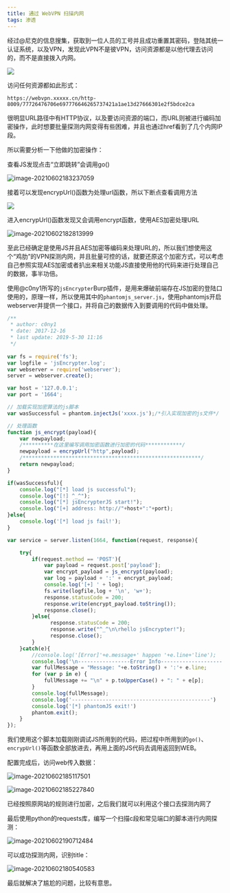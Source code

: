 ```yaml
---
title: 通过 WebVPN 扫描内网
tags: 渗透
---
```


​	经过@尼克的信息搜集，获取到一位人员的工号并且成功重置其密码，登陆其统一认证系统，以及VPN，发现此VPN不是彼VPN，访问资源都是以他代理去访问的，而不是直接拨入内网。

![](https://images-1258433570.cos.ap-beijing.myqcloud.com/images/20210602182411.png)

访问任何资源都如此形式：

`https://webvpn.xxxxx.cn/http-8009/77726476706e697776646265737421a1ae13d27666301e2f5bdce2ca`

​	很明显URL路径中有HTTP协议，以及要访问资源的端口，而URL则被进行编码加密操作，此时想要批量探测内网变得有些困难，并且也通过href看到了几个内网IP段。

所以需要分析一下他做的加密操作：

查看JS发现点击“立即跳转”会调用go()

![image-20210602183237059](https://images-1258433570.cos.ap-beijing.myqcloud.com/images/20210602183238.png)

接着可以发现encrypUrl()函数为处理url函数，所以下断点查看调用方法

![](https://images-1258433570.cos.ap-beijing.myqcloud.com/images/20210602182650.png)

进入encrypUrl()函数发现又会调用encrypt函数，使用AES加密处理URL

![image-20210602182813999](https://images-1258433570.cos.ap-beijing.myqcloud.com/images/20210602182815.png)

至此已经确定是使用JS并且AES加密等编码来处理URL的，所以我们想使用这个“鸡肋”的VPN探测内网，并且批量可控的话，就要还原这个加密方式，可以考虑自己参照实现AES加密或者扒出来相关功能JS直接使用他的代码来进行处理自己的数据，事半功倍。



使用@c0ny1所写的`jsEncrypter`Burp插件，是用来爆破前端存在JS加密的登陆口使用的，原理一样，所以使用其中的`phantomjs_server.js`，使用phantomjs开启webserver并提供一个接口，并将自己的数据传入到要调用的代码中做处理。

```javascript
/**
 * author: c0ny1
 * date: 2017-12-16
 * last update: 2019-5-30 11:16
 */
 
var fs = require('fs');
var logfile = 'jsEncrypter.log';
var webserver = require('webserver');
server = webserver.create();

var host = '127.0.0.1';
var port = '1664';

// 加载实现加密算法的js脚本
var wasSuccessful = phantom.injectJs('xxxx.js');/*引入实现加密的js文件*/

// 处理函数
function js_encrypt(payload){
	var newpayload;
	/**********在这里编写调用加密函数进行加密的代码************/
	newpayload = encrypUrl("http",payload);
	/**********************************************************/
	return newpayload;
}

if(wasSuccessful){
	console.log("[*] load js successful");
	console.log("[!] ^_^");
	console.log("[*] jsEncrypterJS start!");
	console.log("[+] address: http://"+host+":"+port);
}else{
	console.log('[*] load js fail!');
}

var service = server.listen(1664, function(request, response){

 	try{
		if(request.method == 'POST'){
			var payload = request.post['payload'];
			var encrypt_payload = js_encrypt(payload); 
			var log = payload + ':' + encrypt_payload;
			console.log('[+] ' + log);
            fs.write(logfile,log + '\n', 'w+');
			response.statusCode = 200;
			response.write(encrypt_payload.toString());
			response.close();
		}else{
			  response.statusCode = 200;
			  response.write("^_^\n\rhello jsEncrypter!");
			  response.close();
		}
	}catch(e){
		//console.log('[Error]'+e.message+' happen '+e.line+'line');
		console.log('\n-----------------Error Info--------------------')
		var fullMessage = "Message: "+e.toString() + ':'+ e.line;
		for (var p in e) {
			fullMessage += "\n" + p.toUpperCase() + ": " + e[p];
		} 
		console.log(fullMessage);
		console.log('---------------------------------------------')
		console.log('[*] phantomJS exit!')
		phantom.exit();
    }	
});
```

我们使用这个脚本加载刚刚调试JS所用到的代码，把过程中所用到的`go()`、`encrypUrl()`等函数全部放进去，再用上面的JS代码去调用返回到WEB。

配置完成后，访问web传入数据：

![image-20210602185117501](https://images-1258433570.cos.ap-beijing.myqcloud.com/images/20210602185123.png)

<img src="https://images-1258433570.cos.ap-beijing.myqcloud.com/images/20210602185230.png" alt="image-20210602185227840"  />

已经按照原网站的规则进行加密，之后我们就可以利用这个接口去探测内网了



最后使用python的requests库，编写一个扫描c段和常见端口的脚本进行内网探测：

![image-20210602190712484](https://images-1258433570.cos.ap-beijing.myqcloud.com/images/20210602190713.png)

可以成功探测内网，识别title：

![image-20210602180540583](https://images-1258433570.cos.ap-beijing.myqcloud.com/images/20210602185911.png)

最后就解决了尴尬的问题，比较有意思。